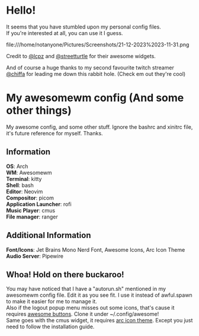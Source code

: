 # Hello!
It seems that you have stumbled upon my personal config files.  
If you're interested at all, you can use it I guess.  
  
file:///home/notanyone/Pictures/Screenshots/21-12-2023%2023-11-31.png
  
Credit to [@lcpz](https://github.com/lcpz/lain) and [@streetturtle](https://github.com/streetturtle/awesome-wm-widgets) for their awesome widgets.  

And of course a huge thanks to my second favourite twitch streamer [@chiffa](https://twitch.tv/ch1ffaa) for leading me down this rabbit hole. (Check em out they're cool)  
  
# My awesomewm config (And some other things)
My awesome config, and some other stuff. Ignore the bashrc and xinitrc file, it's future reference for myself. Thanks.
  
## Information  
**OS**: Arch  
**WM**: Awesomewm  
**Terminal**: kitty  
**Shell**: bash  
**Editor**: Neovim  
**Compositor**: picom  
**Application Launcher**: rofi  
**Music Player**: cmus  
**File manager**: ranger  
  
## Additional Information  
**Font/Icons**: Jet Brains Mono Nerd Font, Awesome Icons, Arc Icon Theme  
**Audio Server**: Pipewire  
  
## Whoa! Hold on there buckaroo!
You may have noticed that I have a "autorun.sh" mentioned in my awesomewm config file. Edit it as you see fit. I use it instead of awful.spawn to make it easier for me to manage it.  
Also if the logout popup menu misses out some icons, that's cause it requires [awesome buttons](https://github.com/streetturtle/awesome-buttons.git). Clone it under ~/.config/awesome!  
Same goes with the cmus widget, it requires [arc icon theme](https://github.com/horst3180/arc-icon-theme). Except you just need to follow the installation guide.  
